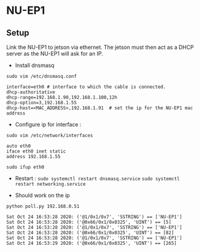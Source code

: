 # NU-EP1

## Setup

Link the NU-EP1 to jetson via ethernet. The jetson must then act as a DHCP server as the NU-EP1 will ask for an IP.

- Install dnsmasq

`sudo vim /etc/dnsmasq.conf`

```
interface=eth0 # interface to which the cable is connected.
dhcp-authoritative
dhcp-range=192.168.1.90,192.168.1.100,12h
dhcp-option=3,192.168.1.55
dhcp-host=<MAC_ADDRESS>,192.168.1.91  # set the ip for the NU-EP1 mac address
```

- Configure ip for interface : 

`sudo vim /etc/network/interfaces`

```
auto eth0
iface eth0 inet static
address 192.168.1.55

```

`sudo ifup eth0`

- Restart :
`sudo systemctl restart dnsmasq.service`
`sudo systemctl restart networking.service`

- Should work on the ip 

`python poll.py 192.168.0.51`

```
Sat Oct 24 16:53:28 2020: ('@1/0x1/0x7', 'SSTRING') == ['NU-EP1']
Sat Oct 24 16:53:28 2020: ('@0x66/0x1/0x0325', 'UINT') == [5]
Sat Oct 24 16:53:28 2020: ('@1/0x1/0x7', 'SSTRING') == ['NU-EP1']
Sat Oct 24 16:53:28 2020: ('@0x66/0x1/0x0325', 'UINT') == [82]
Sat Oct 24 16:53:28 2020: ('@1/0x1/0x7', 'SSTRING') == ['NU-EP1']
Sat Oct 24 16:53:29 2020: ('@0x66/0x1/0x0325', 'UINT') == [265]
```
